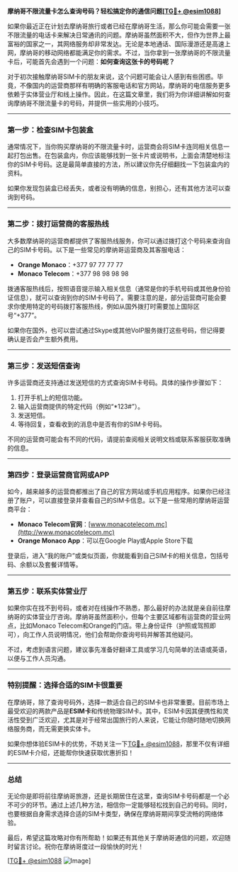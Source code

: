 **摩纳哥不限流量卡怎么查询号码？轻松搞定你的通信问题[[TG💪+ @esim1088](https://t.me/s/esim1088)]**

如果你最近正在计划去摩纳哥旅行或者已经在摩纳哥生活，那么你可能会需要一张不限流量的电话卡来解决日常通讯的问题。摩纳哥虽然面积不大，但作为世界上最富裕的国家之一，其网络服务却非常发达。无论是本地通话、国际漫游还是高速上网，摩纳哥的移动网络都能满足你的需求。不过，当你拿到一张摩纳哥的不限流量卡后，可能首先会遇到一个问题：**如何查询这张卡的号码呢？**

对于初次接触摩纳哥SIM卡的朋友来说，这个问题可能会让人感到有些困惑。毕竟，不像国内的运营商那样有明确的客服电话和官方网站，摩纳哥的电信服务更多依赖于实体营业厅和线上操作。因此，在这篇文章里，我们将为你详细讲解如何查询摩纳哥不限流量卡的号码，并提供一些实用的小技巧。

---

### **第一步：检查SIM卡包装盒**
通常情况下，当你购买摩纳哥的不限流量卡时，运营商会将SIM卡连同相关信息一起打包出售。在包装盒内，你应该能够找到一张卡片或说明书，上面会清楚地标注你的SIM卡号码。这是最简单直接的方法，所以建议你先仔细翻找一下包装盒内的资料。

如果你发现包装盒已经丢失，或者没有明确的信息，别担心，还有其他方法可以查询到号码。

---

### **第二步：拨打运营商的客服热线**
大多数摩纳哥的运营商都提供了客服热线服务，你可以通过拨打这个号码来查询自己的SIM卡号码。以下是一些常见的摩纳哥运营商及其客服电话：

- **Orange Monaco**：+377 97 77 77 77
- **Monaco Telecom**：+377 98 98 98 98

拨通客服热线后，按照语音提示输入相关信息（通常是你的手机号码或其他身份验证信息），就可以查询到你的SIM卡号码了。需要注意的是，部分运营商可能会要求你使用特定的号码拨打客服热线，例如从国外拨打时需要加上国际区号“+377”。

如果你在国外，也可以尝试通过Skype或其他VoIP服务拨打这些号码，但记得要确认是否会产生额外费用。

---

### **第三步：发送短信查询**
许多运营商还支持通过发送短信的方式查询SIM卡号码。具体的操作步骤如下：

1. 打开手机上的短信功能。
2. 输入运营商提供的特定代码（例如“*123#”）。
3. 发送短信。
4. 等待回复，查看收到的消息中是否有你的SIM卡号码。

不同的运营商可能会有不同的代码，请提前查阅相关说明文档或联系客服获取准确的信息。

---

### **第四步：登录运营商官网或APP**
如今，越来越多的运营商都推出了自己的官方网站或手机应用程序。如果你已经注册了账户，可以直接登录并查看自己的SIM卡信息。以下是一些常用的摩纳哥运营商平台：

- **Monaco Telecom官网**：[www.monacotelecom.mc](http://www.monacotelecom.mc)
- **Orange Monaco App**：可以在Google Play或Apple Store下载

登录后，进入“我的账户”或类似页面，你就能看到自己SIM卡的相关信息，包括号码、余额以及套餐详情等。

---

### **第五步：联系实体营业厅**
如果你实在找不到号码，或者对在线操作不熟悉，那么最好的办法就是亲自前往摩纳哥的实体营业厅咨询。摩纳哥虽然面积小，但每个主要区域都有运营商的营业网点，比如Monaco Telecom和Orange的门店。带上身份证件（护照或驾照即可），向工作人员说明情况，他们会帮助你查询号码并解答其他疑问。

不过，考虑到语言问题，建议事先准备好翻译工具或学习几句简单的法语或英语，以便与工作人员沟通。

---

### **特别提醒：选择合适的SIM卡很重要**
在摩纳哥，除了查询号码外，选择一款适合自己的SIM卡也非常重要。目前市场上最受欢迎的两款产品是**ESIM卡**和传统物理SIM卡。其中，ESIM卡因其便携性和灵活性受到广泛欢迎，尤其是对于经常出国旅行的人来说，它能让你随时随地切换网络服务商，而无需更换实体卡。

如果你想体验ESIM卡的优势，不妨关注一下[TG💪+ @esim1088](https://t.me/s/esim1088)，那里不仅有详细的ESIM卡介绍，还能帮你快速获取优惠折扣！

---

### **总结**
无论你是即将前往摩纳哥旅游，还是长期居住在这里，查询SIM卡号码都是一个必不可少的环节。通过上述几种方法，相信你一定能够轻松找到自己的号码。同时，也要根据自身需求选择合适的SIM卡类型，确保在摩纳哥期间享受流畅的网络体验。

最后，希望这篇攻略对你有所帮助！如果还有其他关于摩纳哥通信的问题，欢迎随时留言讨论。祝你在摩纳哥度过一段愉快的时光！

[[TG💪+ @esim1088](https://t.me/s/esim1088) ![Image](https://i.postimg.cc/4NQfJmqS/Snipaste-2025-05-13-00-14-12.png)]